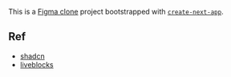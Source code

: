 This is a [Figma clone](https://figma-clone-rho-three.vercel.app/) project bootstrapped with [`create-next-app`](https://github.com/vercel/next.js/tree/canary/packages/create-next-app).
 
## Ref

- [shadcn](https://ui.shadcn.com/)
- [liveblocks](https://liveblocks.io)
 